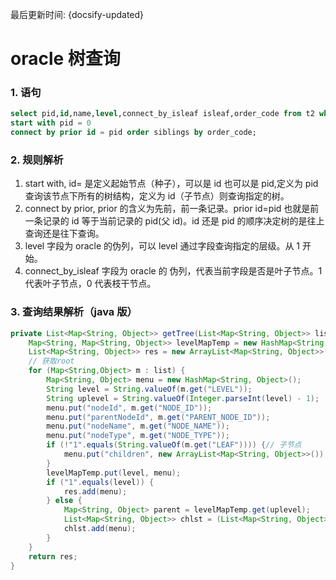 最后更新时间: {docsify-updated}

# oracle 树查询

### 1. 语句

```sql
select pid,id,name,level,connect_by_isleaf isleaf,order_code from t2 where level=1
start with pid = 0
connect by prior id = pid order siblings by order_code;
```

### 2. 规则解析

1. start with, id= 是定义起始节点（种子），可以是 id 也可以是 pid,定义为 pid 查询该节点下所有的树结构，定义为 id（子节点）则查询指定的树。
2. connect by prior, prior 的含义为先前，前一条记录。prior id=pid 也就是前一条记录的 id 等于当前记录的 pid(父 id)。id 还是 pid 的顺序决定树的是往上查询还是往下查询。
3. level 字段为 oracle 的伪列，可以 level 通过字段查询指定的层级。从 1 开始。
4. connect_by_isleaf 字段为 oracle 的 伪列，代表当前字段是否是叶子节点。1 代表叶子节点，0 代表枝干节点。

### 3. 查询结果解析（java 版）

```java
private List<Map<String, Object>> getTree(List<Map<String, Object>> list) {
    Map<String, Map<String, Object>> levelMapTemp = new HashMap<String, Map<String, Object>>();
    List<Map<String, Object>> res = new ArrayList<Map<String, Object>>();
    // 获取root
    for (Map<String,Object> m : list) {
        Map<String, Object> menu = new HashMap<String, Object>();
        String level = String.valueOf(m.get("LEVEL"));
        String uplevel = String.valueOf(Integer.parseInt(level) - 1);
        menu.put("nodeId", m.get("NODE_ID"));
        menu.put("parentNodeId", m.get("PARENT_NODE_ID"));
        menu.put("nodeName", m.get("NODE_NAME"));
        menu.put("nodeType", m.get("NODE_TYPE"));
        if (!"1".equals(String.valueOf(m.get("LEAF")))) {// 子节点
            menu.put("children", new ArrayList<Map<String, Object>>());
        }
        levelMapTemp.put(level, menu);
        if ("1".equals(level)) {
            res.add(menu);
        } else {
            Map<String, Object> parent = levelMapTemp.get(uplevel);
            List<Map<String, Object>> chlst = (List<Map<String, Object>>) parent.get("children");
            chlst.add(menu);
        }
    }
    return res;
}
```

